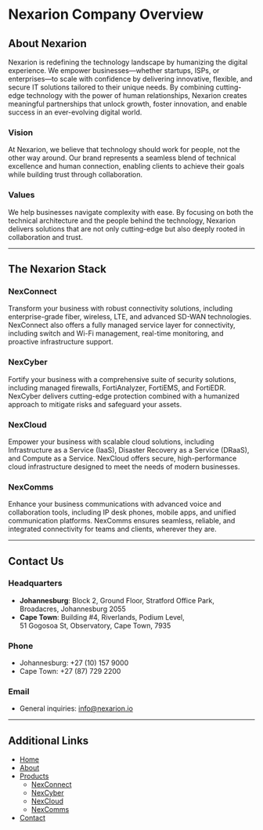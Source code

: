 # Nexarion Company Overview

## About Nexarion

Nexarion is redefining the technology landscape by humanizing the digital
experience. We empower businesses—whether startups, ISPs, or enterprises—to
scale with confidence by delivering innovative, flexible, and secure IT
solutions tailored to their unique needs. By combining cutting-edge technology
with the power of human relationships, Nexarion creates meaningful partnerships
that unlock growth, foster innovation, and enable success in an ever-evolving
digital world.

### Vision

At Nexarion, we believe that technology should work for people, not the other
way around. Our brand represents a seamless blend of technical excellence and
human connection, enabling clients to achieve their goals while building trust
through collaboration.

### Values

We help businesses navigate complexity with ease. By focusing on both the
technical architecture and the people behind the technology, Nexarion
delivers solutions that are not only cutting-edge but also deeply rooted
in collaboration and trust.

---

## The Nexarion Stack

### NexConnect

Transform your business with robust connectivity solutions, including
enterprise-grade fiber, wireless, LTE, and advanced SD-WAN technologies.
NexConnect also offers a fully managed service layer for connectivity,
including switch and Wi-Fi management, real-time monitoring, and proactive
infrastructure support.

### NexCyber

Fortify your business with a comprehensive suite of security solutions,
including managed firewalls, FortiAnalyzer, FortiEMS, and FortiEDR. NexCyber
delivers cutting-edge protection combined with a humanized approach to
mitigate risks and safeguard your assets.

### NexCloud

Empower your business with scalable cloud solutions, including Infrastructure
as a Service (IaaS), Disaster Recovery as a Service (DRaaS), and Compute as
a Service. NexCloud offers secure, high-performance cloud infrastructure
designed to meet the needs of modern businesses.

### NexComms

Enhance your business communications with advanced voice and collaboration
tools, including IP desk phones, mobile apps, and unified communication
platforms. NexComms ensures seamless, reliable, and integrated connectivity
for teams and clients, wherever they are.

---

## Contact Us

### Headquarters

- **Johannesburg**: Block 2, Ground Floor, Stratford Office Park,  
  Broadacres, Johannesburg 2055
- **Cape Town**: Building #4, Riverlands, Podium Level,  
  51 Gogosoa St, Observatory, Cape Town, 7935

### Phone

- Johannesburg: +27 (10) 157 9000
- Cape Town: +27 (87) 729 2200

### Email

- General inquiries: [info@nexarion.io](mailto:info@nexarion.io)

---

## Additional Links

- [Home](https://www.nexarion.io/)
- [About](https://www.nexarion.io/about)
- [Products](https://www.nexarion.io/products)
  - [NexConnect](https://www.nexarion.io/products/NexConnect)
  - [NexCyber](https://www.nexarion.io/products/NexCyber)
  - [NexCloud](https://www.nexarion.io/products/NexCloud)
  - [NexComms](https://www.nexarion.io/products/NexComms)
- [Contact](https://www.nexarion.io/contact)

